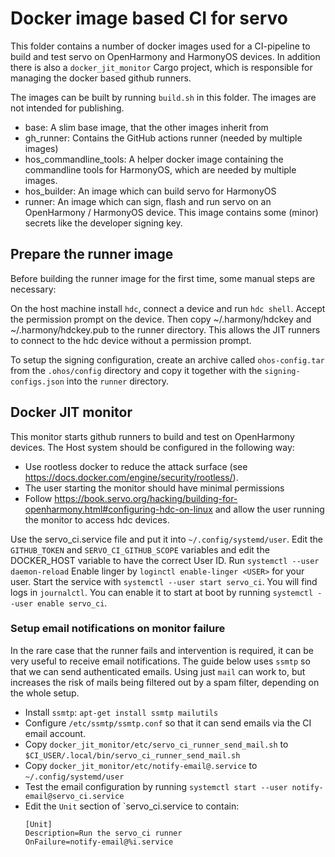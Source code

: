 # Docker image based CI for servo

This folder contains a number of docker images used for a CI-pipeline to build and test servo on
OpenHarmony and HarmonyOS devices.
In addition there is also a `docker_jit_monitor` Cargo project, which is responsible for
managing the docker based github runners.

The images can be built by running `build.sh` in this folder.
The images are not intended for publishing.

* base: A slim base image, that the other images inherit from
* gh_runner: Contains the GitHub actions runner (needed by multiple images)
* hos_commandline_tools: A helper docker image containing the commandline tools for HarmonyOS,
  which are needed by multiple images.
* hos_builder: An image which can build servo for HarmonyOS
* runner: An image which can sign, flash and run servo on an OpenHarmony / HarmonyOS device.
          This image contains some (minor) secrets like the developer signing key.


## Prepare the runner image

Before building the runner image for the first time, some manual steps are necessary:

On the host machine install `hdc`, connect a device and run `hdc shell`.
Accept the permission prompt on the device.
Then copy ~/.harmony/hdckey and ~/.harmony/hdckey.pub to the runner directory.
This allows the JIT runners to connect to the hdc device without a permission prompt.

To setup the signing configuration, create an archive called `ohos-config.tar` from the
`.ohos/config` directory and copy it together with the `signing-configs.json` into the
`runner` directory.


## Docker JIT monitor

This monitor starts github runners to build and test on OpenHarmony devices.
The Host system should be configured in the following way:

- Use rootless docker to reduce the attack surface (see https://docs.docker.com/engine/security/rootless/).
- The user starting the monitor should have minimal permissions
- Follow https://book.servo.org/hacking/building-for-openharmony.html#configuring-hdc-on-linux
  and allow the user running the monitor to access hdc devices.

Use the servo_ci.service file and put it into `~/.config/systemd/user`.
Edit the `GITHUB_TOKEN` and `SERVO_CI_GITHUB_SCOPE` variables and edit the DOCKER_HOST variable to have the correct User ID.
Run `systemctl --user daemon-reload`
Enable linger by `loginctl enable-linger <USER>` for your user.
Start the service with `systemctl --user start servo_ci`. You will find logs in `journalctl`.
You can enable it to start at boot by running `systemctl --user enable servo_ci`.

### Setup email notifications on monitor failure

In the rare case that the runner fails and intervention is required, it can be very useful to receive
email notifications. The guide below uses `ssmtp` so that we can send authenticated emails. Using just
`mail` can work to, but increases the risk of mails being filtered out by a spam filter, depending on
the whole setup.

- Install `ssmtp`: `apt-get install ssmtp mailutils`
- Configure `/etc/ssmtp/ssmtp.conf` so that it can send emails via the CI email account.
- Copy `docker_jit_monitor/etc/servo_ci_runner_send_mail.sh` to `$CI_USER/.local/bin/servo_ci_runner_send_mail.sh`
- Copy `docker_jit_monitor/etc/notify-email@.service` to `~/.config/systemd/user`
- Test the email configuration by running `systemctl start --user notify-email@servo_ci.service`
- Edit the `Unit` section of `servo_ci.service to contain:
  ```
  [Unit]
  Description=Run the servo_ci runner
  OnFailure=notify-email@%i.service
  ```
